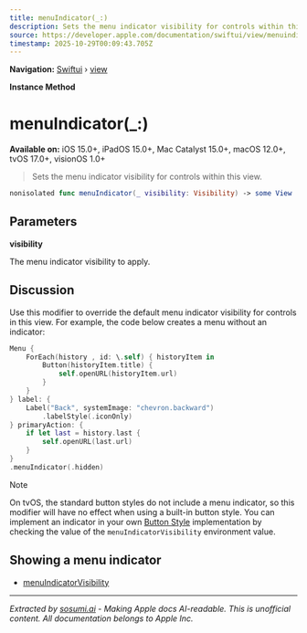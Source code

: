 ```yaml
---
title: menuIndicator(_:)
description: Sets the menu indicator visibility for controls within this view.
source: https://developer.apple.com/documentation/swiftui/view/menuindicator(_:)
timestamp: 2025-10-29T00:09:43.705Z
---
```


**Navigation:** [Swiftui](/documentation/swiftui) › [view](/documentation/swiftui/view)

**Instance Method**

# menuIndicator(_:)

**Available on:** iOS 15.0+, iPadOS 15.0+, Mac Catalyst 15.0+, macOS 12.0+, tvOS 17.0+, visionOS 1.0+

> Sets the menu indicator visibility for controls within this view.

```swift
nonisolated func menuIndicator(_ visibility: Visibility) -> some View
```

## Parameters

**visibility**

The menu indicator visibility to apply.



## Discussion

Use this modifier to override the default menu indicator visibility for controls in this view. For example, the code below creates a menu without an indicator:

```swift
Menu {
    ForEach(history , id: \.self) { historyItem in
        Button(historyItem.title) {
            self.openURL(historyItem.url)
        }
    }
} label: {
    Label("Back", systemImage: "chevron.backward")
        .labelStyle(.iconOnly)
} primaryAction: {
    if let last = history.last {
        self.openURL(last.url)
    }
}
.menuIndicator(.hidden)
```

> [!NOTE]
> On tvOS, the standard button styles do not include a menu indicator, so this modifier will have no effect when using a built-in button style. You can implement an indicator in your own [Button Style](/documentation/swiftui/buttonstyle) implementation by checking the value of the `menuIndicatorVisibility` environment value.

## Showing a menu indicator

- [menuIndicatorVisibility](/documentation/swiftui/environmentvalues/menuindicatorvisibility)

---

*Extracted by [sosumi.ai](https://sosumi.ai) - Making Apple docs AI-readable.*
*This is unofficial content. All documentation belongs to Apple Inc.*
